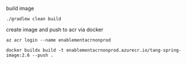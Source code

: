 build image
```
./gradlew clean build
```
create image and push to acr via docker
```
az acr login --name enablementacrnonprod
```
```
docker buildx build -t enablementacrnonprod.azurecr.io/tang-spring-image:2.6 --push .
```